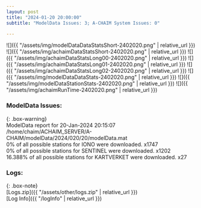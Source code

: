 ```yaml
---
layout: post
title: "2024-01-20 20:00:00"
subtitle: "ModelData Issues: 3; A-CHAIM System Issues: 0"

---
```


![]({{ "/assets/img/modelDataDataStatsShort-2402020.png" | relative_url }})
![]({{ "/assets/img/achaimDataStatsShort-2402020.png" | relative_url }})
![]({{ "/assets/img/achaimDataStatsLong00-2402020.png" | relative_url }})
![]({{ "/assets/img/achaimDataStatsLong01-2402020.png" | relative_url }})
![]({{ "/assets/img/achaimDataStatsLong02-2402020.png" | relative_url }})
![]({{ "/assets/img/modelDataDataStats-2402020.png" | relative_url }})
![]({{ "/assets/img/modelDataStationStats-2402020.png" | relative_url }})
![]({{ "/assets/img/achaimRunTime-2402020.png" | relative_url }})


### ModelData Issues:  
  
{: .box-warning}  
 ModelData report for 20-Jan-2024 20:15:07   
 /home/chaim/ACHAIM_SERVER/A-CHAIM/modelData/2024/020/20/modelData.mat   
 0% of all possible stations for IONO were downloaded. x1747   
 0% of all possible stations for SENTINEL were downloaded. x1202   
 16.388% of all possible stations for KARTVERKET were downloaded. x27   
  


### Logs:  
  
{: .box-note}  
[Logs.zip]({{ "/assets/other/logs.zip" | relative_url }})  
[Log Info]({{ "/logInfo" | relative_url }})  
